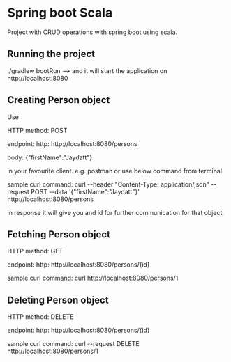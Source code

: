 # Spring boot Scala
Project with CRUD operations with spring boot using scala.

## Running the project
./gradlew bootRun --> and it will start the application on http://localhost:8080
## Creating Person object
Use

HTTP method: POST

endpoint: http: http://localhost:8080/persons

body: {"firstName":"Jaydatt"}

in your favourite client. e.g. postman or use below command from terminal

sample curl command: curl  --header "Content-Type: application/json" --request POST  --data '{"firstName":"Jaydatt"}' http://localhost:8080/persons

in response it will give you and id for further communication for that object.

## Fetching Person object

HTTP method: GET

endpoint: http: http://localhost:8080/persons/{id}

sample curl command:  curl http://localhost:8080/persons/1

## Deleting Person object

HTTP method: DELETE

endpoint: http: http://localhost:8080/persons/{id}

sample curl command:  curl --request DELETE http://localhost:8080/persons/1
